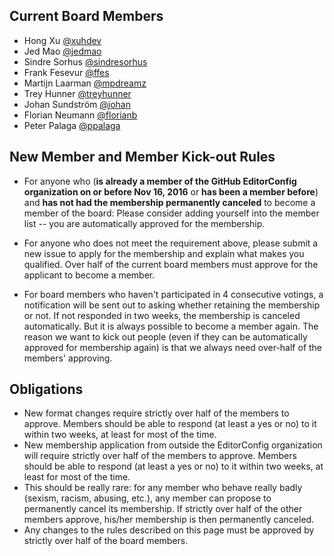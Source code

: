 ## Current Board Members

- Hong Xu [@xuhdev](https://github.com/xuhdev)
- Jed Mao [@jedmao](https://github.com/jedmao)
- Sindre Sorhus [@sindresorhus](https://github.com/sindresorhus)
- Frank Fesevur [@ffes](https://github.com/ffes)
- Martijn Laarman [@mpdreamz](https://github.com/mpdreamz)
- Trey Hunner [@treyhunner](https://github.com/treyhunner)
- Johan Sundström [@johan](https://github.com/johan)
- Florian Neumann [@florianb](https://github.com/florianb)
- Peter Palaga [@ppalaga](https://github.com/ppalaga)

## New Member and Member Kick-out Rules

- For anyone who (**is already a member of the GitHub EditorConfig organization on or before Nov 16, 2016** or **has been a member before**) and **has not had the membership permanently canceled** to become a member of the board: Please consider adding yourself into the member list -- you are automatically approved for the membership.

- For anyone who does not meet the requirement above, please submit a new issue to apply for the membership and explain what makes you qualified. Over half of the current board members must approve for the applicant to become a member.

- For board members who haven't participated in 4 consecutive votings, a notification will be sent out to asking whether retaining the membership or not. If not responded in two weeks, the membership is canceled automatically. But it is always possible to become a member again. The reason we want to kick out people (even if they can be automatically approved for membership again) is that we always need over-half of the members' approving.

## Obligations

- New format changes require strictly over half of the members to approve. Members should be able to respond (at least a yes or no) to it within two weeks, at least for most of the time.
- New membership application from outside the EditorConfig organization will require strictly over half of the members to approve. Members should be able to respond (at least a yes or no) to it within two weeks, at least for most of the time.
- This should be really rare: for any member who behave really badly (sexism, racism, abusing, etc.), any member can propose to permanently cancel its membership. If strictly over half of the other members approve, his/her membership is then permanently canceled.
- Any changes to the rules described on this page must be approved by strictly over half of the board members.